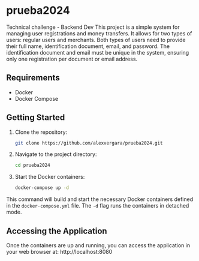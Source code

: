# prueba2024

Technical challenge - Backend Dev
This project is a simple system for managing user registrations and money transfers. It allows for two types of users: regular users and merchants. Both types of users need to provide their full name, identification document, email, and password. The identification document and email must be unique in the system, ensuring only one registration per document or email address.

## Requirements

- Docker
- Docker Compose

## Getting Started

1. Clone the repository:

    ```bash
    git clone https://github.com/alexvergara/prueba2024.git
    ```

2. Navigate to the project directory:

    ```bash
    cd prueba2024
    ```

3. Start the Docker containers:

    ```bash
    docker-compose up -d
    ```

This command will build and start the necessary Docker containers defined in the `docker-compose.yml` file. The `-d` flag runs the containers in detached mode.

## Accessing the Application

Once the containers are up and running, you can access the application in your web browser at: http://localhost:8080


